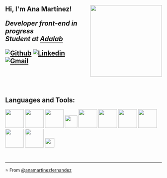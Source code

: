 <h2> Hi, I'm Ana Martínez! 
<img align='right' src="https://media4.giphy.com/media/Z9WRoncIw8RYBLJ0FB/giphy.gif?cid=ecf05e470spyfpe37vih5r7eweny5gezac651xw1g65p7fau&rid=giphy.gif" width="230">
<p><em>Developer front-end in progress </br>Student at <a href="https://adalab.es/">Adalab</a>
</em></p>

[![Github](https://img.shields.io/badge/-Github-000?style=flat&logo=Github&logoColor=white)](https://github.com/anamartinezfernandez)
[![Linkedin](https://img.shields.io/badge/-LinkedIn-blue?style=flat&logo=Linkedin&logoColor=white)](https://www.linkedin.com/in/)
[![Gmail](https://img.shields.io/badge/-Gmail-c14438?style=flat&logo=Gmail&logoColor=white)](mailto:anamartinezf6@gmail.com)

<!-- 

### <img src="https://media.giphy.com/media/VgCDAzcKvsR6OM0uWg/giphy.gif" width="50"> A little more about me...  
<br>


``` javascript

const ana = {
  projects: {

      
    }
   
}

``` -->
<br>

<br>


**<h2 align = "left">Languages and Tools:</h2>**


  <!-- Your languages and tools. Be careful with the alignment. 
  You can use this sites to get logos: https://www.vectorlogo.zone or https://simpleicons.org/
  -->


<p align = "left">  
  <code><img width="60px" src="https://www.vectorlogo.zone/logos/w3_html5/w3_html5-ar21.svg"></code>
  <code><img width="60px" src="https://www.vectorlogo.zone/logos/sass-lang/sass-lang-ar21.svg"></code>
  <code><img width="60px" src="https://www.vectorlogo.zone/logos/getbootstrap/getbootstrap-ar21.svg"></code>
  <code><img width="40px" src="https://www.vectorlogo.zone/logos/javascript/javascript-vertical.svg"></code>
  <code><img width="60px" src="https://www.vectorlogo.zone/logos/reactjs/reactjs-ar21.svg"></code>
  <code><img width="60px" src="https://www.vectorlogo.zone/logos/gulpjs/gulpjs-ar21.svg"></code>
  <code><img width="60px" src="https://www.vectorlogo.zone/logos/git-scm/git-scm-ar21.svg"></code>
  <code><img width="60px" src="https://www.vectorlogo.zone/logos/github/github-ar21.svg"></code>
  <code><img width="60px" src="https://www.vectorlogo.zone/logos/trello/trello-ar21.svg"></code>
  <code><img width="60px" src="https://www.vectorlogo.zone/logos/slack/slack-ar21.svg"></code>
  <code><img width="30px" src="https://simpleicons.org/icons/adobephotoshop.svg"></code>


</p>
<br>

---

⭐️ From [@anamartinezfernandez](https://github.com/anamartinezfernandez)
